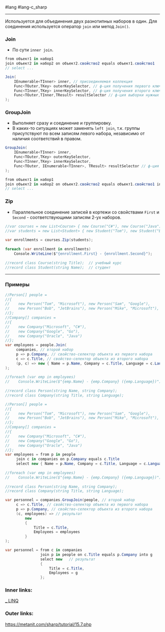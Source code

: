 #lang #lang-c_sharp 

---
Используется для объединения двух разнотипных наборов в один. 
Для соединения используется оператор `join` или метод `Join()`.

### Join
- По сути `inner join`.

```csharp
from объект1 in набор1
join объект2 in набор2 on объект2.свойство2 equals объект1.свойство1
// select ...
```

```csharp
Join(
	IEnumerable<TInner> inner, // присоединяемая коллекция
    Func<TOuter,TKey> outerKeySelector, // ф-ция получения первого ключа
    Func<TInner,TKey> innerKeySelector, // ф-ция получения второго ключа
    Func<TOuter,TInner,TResult> resultSelector // ф-ция выборки нужных данных из 2-ух записей (заменяет select)
);
```

### GroupJoin
- Выполняет сразу и соединение и группировку.
- В каких-то ситуациях может заменять `left join`, т.к. группы присутствуют по всем записям левого набора, независимо от наличия соответствий в правом.

```csharp
GroupJoin(
	IEnumerable<TInner> inner, 
	Func<TOuter,TKey> outerKeySelector, 
	Func<TInner,TKey> innerKeySelector, 
	Func<TOuter, IEnumerable<TInner>, TResult> resultSelector // ф-ция получения результата из внутренней записи и набора внешних, которые ей соответствуют
);
```

```csharp
from объект1 in набор1
join объект2 in набор2 on объект2.свойство2 equals объект1.свойство1 into g // добавляется набор объектов2 - g
// select ...
```

### Zip
- Параллельное соединение записей в кортежи со свойствами `First` и `Second` - соответствующими записям 2-ух наборов.

```csharp
//var courses = new List<Course> { new Course("C#"), new Course("Java") };
//var students = new List<Student> { new Student("Tom"), new Student("Bob") };
 
var enrollments = courses.Zip(students);
 
foreach (var enrollment in enrollments)
    Console.WriteLine($"{enrollment.First} - {enrollment.Second}");
 
//record class Course(string Title);  // учебный курс
//record class Student(string Name);  // студент
```

---
### Примеры

```csharp
//Person[] people =
//{
//    new Person("Tom", "Microsoft"), new Person("Sam", "Google"),
//    new Person("Bob", "JetBrains"), new Person("Mike", "Microsoft"),
//};
//Company[] companies =
//{
//    new Company("Microsoft", "C#"),
//    new Company("Google", "Go"),
//    new Company("Oracle", "Java")
//};
var employees = people.Join(
	 companies, // второй набор
	 p => p.Company, // свойство-селектор объекта из первого набора
	 c => c.Title, // свойство-селектор объекта из второго набора
	 (p, c) => new { Name = p.Name, Company = c.Title, Language = c.Language } // результат
);
 
//foreach (var emp in employees)
//    Console.WriteLine($"{emp.Name} - {emp.Company} ({emp.Language})");
 
//record class Person(string Name, string Company);
//record class Company(string Title, string Language);
```

```csharp
//Person[] people =
//{
//    new Person("Tom", "Microsoft"), new Person("Sam", "Google"),
//    new Person("Bob", "JetBrains"), new Person("Mike", "Microsoft"),
//};
//Company[] companies =
//{
//    new Company("Microsoft", "C#"),
//    new Company("Google", "Go"),
//    new Company("Oracle", "Java")
//};
var employees = from p in people
	 join c in companies on p.Company equals c.Title
	 select new { Name = p.Name, Company = c.Title, Language = c.Language };
 
//foreach (var emp in employees)
//    Console.WriteLine($"{emp.Name} - {emp.Company} ({emp.Language})");
 
//record class Person(string Name, string Company);
//record class Company(string Title, string Language);
```

```csharp
var personnel = companies.GroupJoin(people, // второй набор
	 c => c.Title, // свойство-селектор объекта из первого набора
	 p => p.Company, // свойство-селектор объекта из второго набора
	 (c, employees) => // результат
		 new   
		 {
			 Title = c.Title,
			 Employees = employees
		 }
);
```

```csharp
var personnel = from c in companies
                join p in people on c.Title equals p.Company into g
                select new   // результат
                {
                    Title = c.Title,
                    Employees = g
                };
```


### Inner links:
[_ LINQ](1.%20Lang/C-sharp/Базы%20данных/LINQ/_%20LINQ.md)

### Outer links:
https://metanit.com/sharp/tutorial/15.7.php